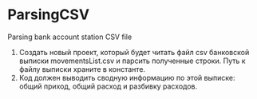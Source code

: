# ParsingCSV
Parsing bank account station CSV file
1. Создать новый проект, который будет читать файл csv банковской выписки movementsList.csv и парсить полученные строки. Путь к файлу выписки храните в константе. 
2. Код должен выводить сводную информацию по этой выписке: общий приход, общий расход и разбивку расходов.
